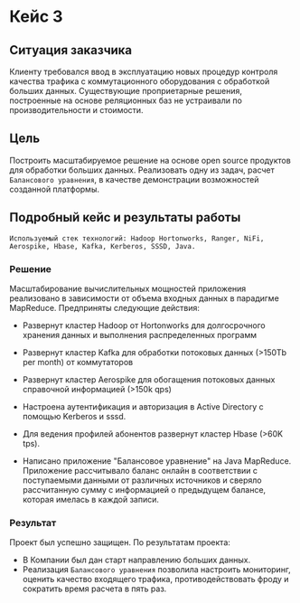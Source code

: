 # Кейс 3

## Ситуация заказчика
Клиенту требовался ввод в эксплуатацию новых процедур контроля качества трафика с коммутационного оборудования с обработкой больших данных. Существующие проприетарные решения, построенные на основе реляционных баз не устраивали по производительности и стоимости.

## Цель
Построить масштабируемое решение на основе open source продуктов для обработки больших данных. Реализовать одну из задач, расчет `Балансового уравнения`, в качестве демонстрации возможностей созданной платформы.

## Подробный кейс и результаты работы

```admonish info
Используемый стек технологий: Hadoop Hortonworks, Ranger, NiFi, Aerospike, Hbase, Kafka, Kerberos, SSSD, Java.
```

### Решение
Масштабирование вычислительных мощностей приложения реализовано в зависимости от объема входных данных в парадигме MapReduce. Предприняты следующие действия:

-   Развернут кластер Hadoop от Hortonworks для долгосрочного хранения
    данных и выполнения распределенных программ

-   Развернут кластер Kafka для обработки потоковых данных (\>150Tb per
    month) от коммутаторов

-   Развернут кластер Aerospike для обогащения потоковых данных
    справочной информацией (\>150k qps)

-   Настроена аутентификация и авторизация в Active Directory с помощью
    Kerberos и sssd.

-   Для ведения профилей абонентов развернут кластер Hbase (\>60K tps).

-   Написано приложение "Балансовое уравнение" на Java MapReduce.
    Приложение рассчитывало баланс онлайн в соответствии с поступаемыми
    данными от различных источников и сверяло рассчитанную сумму с
    информацией о предыдущем балансе, которая имелась в каждой записи.

### Результат
Проект был успешно защищен. По результатам проекта:
- В Компании был дан старт направлению больших данных.
- Реализация `Балансового уравнения` позволила настроить мониторинг, оценить качество
входящего трафика, противодействовать фроду и сократить время расчета в
пять раз.
